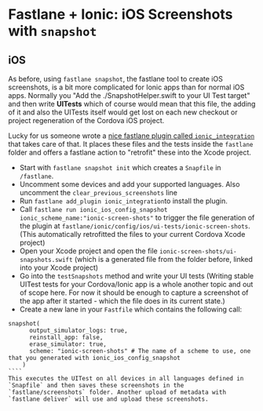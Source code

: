 # Fastlane + Ionic: iOS Screenshots with `snapshot`

## iOS

As before, using `fastlane snapshot`, the fastlane tool to create iOS screenshots, is a bit more complicated for Ionic apps than for normal iOS apps. Normally you "Add the ./SnapshotHelper.swift to your UI Test target" and then write **UITests** which of course would mean that this file, the adding of it and also the UITests itself would get lost on each new checkout or project regeneration of the Cordova iOS project.

Lucky for us someone wrote a [nice fastlane plugin called `ionic_integration`](https://github.com/knocknarea/fastlane-plugin-ionic_integration) that takes care of that. It places these files and the tests inside the `fastlane` folder and offers a fastlane action to "retrofit" these into the Xcode project.

* Start with `fastlane snapshot init` which creates a `Snapfile` in `/fastlane`.
* Uncomment some devices and add your supported languages. Also uncomment the `clear_previous_screenshots` line
* Run `fastlane add_plugin ionic_integration`to install the plugin.
* Call `fastlane run ionic_ios_config_snapshot ionic_scheme_name:"ionic-screen-shots"` to trigger the file generation of the plugin at `fastlane/ionic/config/ios/ui-tests/ionic-screen-shots`. (This automatically retrofitted the files to your current Cordova Xcode project)
* Open your Xcode project and open the file `ionic-screen-shots/ui-snapshots.swift` (which is a generated file from the folder before, linked into your Xcode project)
* Go into the `testSnapshots` method and write your UI tests (Writing stable UITest tests for your Cordova/Ionic app is a whole another topic and out of scope here. For now it should be enough to capture a screenshot of the app after it started - which the file does in its current state.)
* Create a new lane in your `Fastfile` which contains the following call:
```
snapshot(
      output_simulator_logs: true,
      reinstall_app: false,
      erase_simulator: true,
      scheme: "ionic-screen-shots" # The name of a scheme to use, one that you generated with ionic_ios_config_snapshot
    )
​````
This executes the UITest on all devices in all languages defined in `Snapfile` and then saves these screenshots in the `fastlane/screenshots` folder. Another upload of metadata with `fastlane deliver` will use and upload these screenshots.
```
